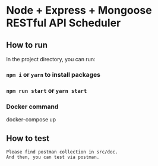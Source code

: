 # Node + Express + Mongoose RESTful API Scheduler

## How to run

In the project directory, you can run:

### `npm i` or `yarn` to install packages

### `npm run start` or `yarn start`

### Docker command
docker-compose up

## How to test
```
Please find postman collection in src/doc.
And then, you can test via postman.
```



